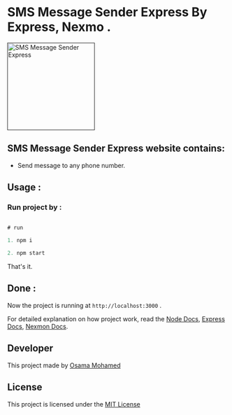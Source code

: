# SMS Message Sender Express By Express, Nexmo .

[<img src="https://nodejs.org/static/images/logo.svg" width="200" title="SMS Message Sender Express" >]()


## SMS Message Sender Express website contains:
* Send message to any phone number.


## Usage :
### Run project by :

``` javascript

# run 

1. npm i

2. npm start

```

That's it.

## Done :

Now the project is running at `http://localhost:3000` .


For detailed explanation on how project work, read the [Node Docs](https://nodejs.org/en/docs/), [Express Docs](http://expressjs.com/en/guide/routing.html), [Nexmon Docs](https://developer.nexmo.com/messaging/sms/overview).

## Developer
This project made by [Osama Mohamed](https://www.linkedin.com/in/osama-mohamed-ms/)

## License
This project is licensed under the [MIT License](https://opensource.org/licenses/MIT)
